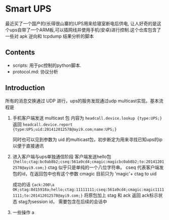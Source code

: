 # Smart UPS

最近买了一个国产的(长得很山寨的)UPS用来给寝室断电后供电, 让人好奇的是这个ups自带了一个ARM板,可以插网线并使用手机(安卓)进行控制.这个仓库包含了一些对 apk 逆向和 tcpdump 结果分析的脚本

## Contents

* scripts: 用于pc控制的python脚本.
* protocol.md: 协议分析

## Introduction

所有的消息交换通过 UDP 进行，ups的服务发现通过udp multicast实现。基本流程是

1.  手机客户端发送 multicast 包
    内容为 `headcall.device.lookup {type:UPS;}`
    返回 `headcall.device.report {type:UPS;uid:201412012578@ayi9.com;name:UPS;}`

    同时也可以见到参数为 uid 的multicast包，初步断定为用来寻找已知ups的ip以便于直接通讯

2.  进入客户端与ups单独通信阶段
    客户端发送hello包
    `{hello;ctag:bc0ab8b2;cseq:561a9cd4;cmagic:magicbc0ab8b2;to:201412012578@ayi9.com;}`
    ctag 似乎只是单纯的一个八位字符串。
    cseq 代表客户端发包的id，在返回包中也有这个参数
    cmagic 目前只为 'magic'+ ctag
    to uid

    成功的话
    `{ack:200\a OK;stag:8d15918a;hello;ctag:11111111;cseq:561a9cd4;cmagic:magic11111111;to:201412012578@ayi9.com;}`
    将原包加上 stag 和 ack 返回
    ack标示状态
    stag为session id， 需要包含在后续的会话中

3. 一些操作
a